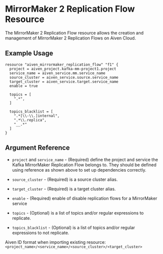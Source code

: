 # MirrorMaker 2 Replication Flow Resource

The MirrorMaker 2 Replication Flow resource allows the creation and management of MirrorMaker 2 
Replication Flows on Aiven Cloud.

## Example Usage

```hcl
resource "aiven_mirrormaker_replication_flow" "f1" {
  project = aiven_project.kafka-mm-project1.project
  service_name = aiven_service.mm.service_name
  source_cluster = aiven_service.source.service_name
  target_cluster = aiven_service.target.service_name
  enable = true

  topics = [
    ".*",
  ]

  topics_blacklist = [
    ".*[\\-\\.]internal",
    ".*\\.replica",
    "__.*"
  ]
}
```

## Argument Reference

* `project` and `service_name` - (Required) define the project and service the Kafka MirrorMaker Replication 
Flow belongs to. They should be defined using reference as shown above to set up dependencies correctly.

* `source_cluster` - (Required) is a source cluster alias.

* `target_cluster` - (Required) is a target cluster alias.

* `enable` - (Required) enable of disable replication flows for a MirrorMaker service 

* `topics` - (Optional) is a list of topics and/or regular expressions to replicate.

* `topics_blacklist` - (Optional) is a list of topics and/or regular expressions to not replicate.

Aiven ID format when importing existing resource: `<project_name>/<service_name>/<source_cluster>/<target_cluster>`
